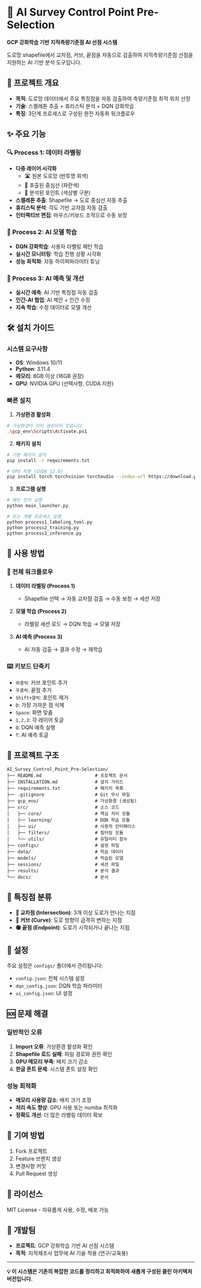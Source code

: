 # 🎯 AI Survey Control Point Pre-Selection

**GCP 강화학습 기반 지적측량기준점 AI 선점 시스템**

도로망 shapefile에서 교차점, 커브, 끝점을 자동으로 검출하여 지적측량기준점 선점을 지원하는 AI 기반 분석 도구입니다.

## 📌 프로젝트 개요

- **목적**: 도로망 데이터에서 주요 특징점을 자동 검출하여 측량기준점 최적 위치 선정
- **기술**: 스켈레톤 추출 + 휴리스틱 분석 + DQN 강화학습
- **특징**: 3단계 프로세스로 구성된 완전 자동화 워크플로우

## ✨ 주요 기능

### 🔍 Process 1: 데이터 라벨링
- **다중 레이어 시각화**
  - 🛣️ 원본 도로망 (반투명 회색)
  - 🔵 추출된 중심선 (파란색)
  - 🔴 분석된 포인트 (색상별 구분)
- **스켈레톤 추출**: Shapefile → 도로 중심선 자동 추출
- **휴리스틱 분석**: 각도 기반 교차점 자동 검출
- **인터랙티브 편집**: 마우스/키보드 조작으로 수동 보정

### 🧠 Process 2: AI 모델 학습
- **DQN 강화학습**: 사용자 라벨링 패턴 학습
- **실시간 모니터링**: 학습 진행 상황 시각화
- **성능 최적화**: 자동 하이퍼파라미터 튜닝

### 🚀 Process 3: AI 예측 및 개선
- **실시간 예측**: AI 기반 특징점 자동 검출
- **인간-AI 협업**: AI 제안 + 인간 수정
- **지속 학습**: 수정 데이터로 모델 개선

## 🛠️ 설치 가이드

### 시스템 요구사항
- **OS**: Windows 10/11
- **Python**: 3.11.4
- **메모리**: 8GB 이상 (16GB 권장)
- **GPU**: NVIDIA GPU (선택사항, CUDA 지원)

### 빠른 설치

1. **가상환경 활성화**
```bash
# 가상환경이 이미 생성되어 있습니다
.\gcp_env\Scripts\Activate.ps1
```

2. **패키지 설치**
```bash
# 기본 패키지 설치
pip install -r requirements.txt

# GPU 지원 (CUDA 12.6)
pip install torch torchvision torchaudio --index-url https://download.pytorch.org/whl/cu126
```

3. **프로그램 실행**
```bash
# 메인 런처 실행
python main_launcher.py

# 또는 개별 프로세스 실행
python process1_labeling_tool.py
python process2_training.py
python process3_inference.py
```

## 📖 사용 방법

### 🔄 전체 워크플로우

1. **데이터 라벨링 (Process 1)**
   - Shapefile 선택 → 자동 교차점 검출 → 수동 보정 → 세션 저장

2. **모델 학습 (Process 2)**
   - 라벨링 세션 로드 → DQN 학습 → 모델 저장

3. **AI 예측 (Process 3)**
   - AI 자동 검출 → 결과 수정 → 재학습

### ⌨️ 키보드 단축키

- `좌클릭`: 커브 포인트 추가
- `우클릭`: 끝점 추가
- `Shift+클릭`: 포인트 제거
- `D`: 가장 가까운 점 삭제
- `Space`: 화면 맞춤
- `1,2,3`: 각 레이어 토글
- `Q`: DQN 예측 실행
- `T`: AI 예측 토글

## 📁 프로젝트 구조

```
AI_Survey_Control_Point_Pre-Selection/
├── README.md                    # 프로젝트 문서
├── INSTALLATION.md              # 설치 가이드
├── requirements.txt             # 패키지 목록
├── .gitignore                   # Git 무시 파일
├── gcp_env/                     # 가상환경 (생성됨)
├── src/                         # 소스 코드
│   ├── core/                    # 핵심 처리 모듈
│   ├── learning/                # DQN 학습 모듈
│   ├── ui/                      # 사용자 인터페이스
│   ├── filters/                 # 필터링 모듈
│   └── utils/                   # 유틸리티 함수
├── configs/                     # 설정 파일
├── data/                        # 학습 데이터
├── models/                      # 학습된 모델
├── sessions/                    # 세션 파일
├── results/                     # 분석 결과
└── docs/                        # 문서
```

## 🎯 특징점 분류

- **🔴 교차점 (Intersection)**: 3개 이상 도로가 만나는 지점
- **🔵 커브 (Curve)**: 도로 방향이 급격히 변하는 지점
- **🟢 끝점 (Endpoint)**: 도로가 시작되거나 끝나는 지점

## 🔧 설정

주요 설정은 `configs/` 폴더에서 관리됩니다:
- `config.json`: 전체 시스템 설정
- `dqn_config.json`: DQN 학습 파라미터
- `ui_config.json`: UI 설정

## 🆘 문제 해결

### 일반적인 오류

1. **Import 오류**: 가상환경 활성화 확인
2. **Shapefile 로드 실패**: 파일 경로와 권한 확인
3. **GPU 메모리 부족**: 배치 크기 감소
4. **한글 폰트 문제**: 시스템 폰트 설정 확인

### 성능 최적화

- **메모리 사용량 감소**: 배치 크기 조정
- **처리 속도 향상**: GPU 사용 또는 numba 최적화
- **정확도 개선**: 더 많은 라벨링 데이터 확보

## 🤝 기여 방법

1. Fork 프로젝트
2. Feature 브랜치 생성
3. 변경사항 커밋
4. Pull Request 생성

## 📄 라이선스

MIT License - 자유롭게 사용, 수정, 배포 가능

## 👥 개발팀

- **프로젝트**: GCP 강화학습 기반 AI 선점 시스템
- **목적**: 지적재조사 업무에 AI 기술 적용 (연구/교육용)

---

**💡 이 시스템은 기존의 복잡한 코드를 정리하고 최적화하여 새롭게 구성된 클린 아키텍처 버전입니다.**
